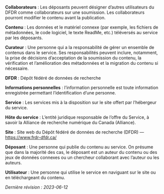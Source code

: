 **Collaborateurs** : Les déposants peuvent désigner d’autres utilisateurs du DFDR comme collaborateurs sur une soumission. Les collaborateurs pourront modifier le contenu avant la publication.

**Contenu** : Les données et le matériel connexe (par exemple, les fichiers de métadonnées, le code logiciel, le texte ReadMe, etc.) téléversés au service par les déposants.

**Curateur** : Une personne qui a la responsabilité de gérer un ensemble de contenus dans le service. Ses responsabilités peuvent inclure, notamment, la prise de décisions d’acceptation de la soumission du contenu, la vérification et l’amélioration des métadonnées et la migration du contenu si nécessaire.

**DFDR** : Dépôt fédéré de données de recherche 

**Informations personnelles** : l’information personnelle est toute information enregistrée permettant l’identification d’une personne.

**Service** : Les services mis à la disposition sur le site offert par l’hébergeur du service.

**Hôte du service** : L’entité juridique responsable de l’offre du Service, à savoir la Alliance de recherche numérique du Canada (Alliance).

**Site** : Site web du Dépôt fédéré de données de recherche (DFDR) — https://www.frdr-dfdr.ca/

**Déposant** : Une personne qui publie du contenu au service. On présume que dans la majorité des cas, le déposant est un auteur du contenu ou des jeux de données connexes ou un chercheur collaborant avec l’auteur ou les auteurs.

**Utilisateur** : Une personne qui utilise le service en naviguant sur le site ou en téléchargeant du contenu.

*Dernière révision : 2023-06-12*
